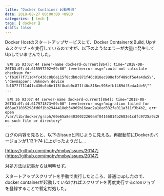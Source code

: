 ```yaml
---
title: "Docker Container 起動失敗"
date: 2018-08-27 00:00:00 +0900
categories: [ tech ]
tags: [ docker ]
draft: false
---
```


Docker Hostのスタートアップサービスにて、Docker ContainerをBuild, Upするスクリプトを実行しているのですが、以下のようなエラーが大量に発生してUpしていませんでした。

```
 8月 26 03:07:44 sever-name dockerd-current[864]: time="2018-08-26T03:07:44.615597202+09:00" level=error msg="could not calculate checksum for \"fb1077f711d4fc436c0b6e115f8cdb0c871f46c818ec998efbf489df5e4a4de5\", \"devmapper: Unknown device fb1077f711d4fc436c0b6e115f8cdb0c871f46c818ec998efbf489df5e4a4de5\""
...
```
```
 8月 26 03:07:44 server-name dockerd-current[864]: time="2018-08-26T03:07:44.617971873+09:00" level=error msg="migration failed for 866ae31005298fd6f1bb2944418eb34969b16ead2a18ed332fa011a311f3b4b2, err: open /var/lib/docker/graph/60e65a8e4030022260a4f84166814b2683e1cdfc9725a9c262e90ba9c5ae2332/json: no such file or directory"
...
```

ログの内容を見ると、以下のissueと同じように見える。再起動前にDockerのバージョンが1.13.1-74 に上がったようだし...

[https://github.com/moby/moby/issues/20147](https://github.com/moby/moby/issues/20147)

対処方法は記事からは判明せず。

スタートアップスクリプトを手動で実行したところ、普通にupしたので、docker containerが起動していなければスクリプトを再度実行するcronジョブを登録することで暫定対処した。
